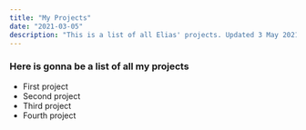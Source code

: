 ```yaml
---
title: "My Projects"
date: "2021-03-05"
description: "This is a list of all Elias' projects. Updated 3 May 2021"
---
```


### Here is gonna be a list of all my projects

* First project
* Second project
* Third project
* Fourth project
